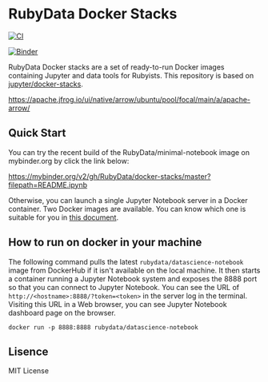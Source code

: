 # RubyData Docker Stacks

[![CI](https://github.com/b08x/docker-stacks/actions/workflows/ci.yml/badge.svg?branch=development)](https://github.com/b08x/docker-stacks/actions/workflows/ci.yml)

[![Binder](https://mybinder.org/badge_logo.svg)](https://mybinder.org/v2/gh/RubyData/docker-stacks/master?filepath=README.ipynb)

RubyData Docker stacks are a set of ready-to-run Docker images containing Jupyter and data tools for Rubyists.
This repository is based on [jupyter/docker-stacks](https://github.com/jupyter/docker-stacks).

https://apache.jfrog.io/ui/native/arrow/ubuntu/pool/focal/main/a/apache-arrow/

## Quick Start

You can try the recent build of the RubyData/minimal-notebook image on mybinder.org by click the link below:

https://mybinder.org/v2/gh/RubyData/docker-stacks/master?filepath=README.ipynb

Otherwise, you can launch a single Jupyter Notebook server in a Docker container.  Two Docker images are available. You can know which one is suitable for you in [this document](docs/how_to_select.md).

## How to run on docker in your machine

The following command pulls the latest `rubydata/datascience-notebook` image from DockerHub if it isn't available on the local machine.  It then starts a container running a Jupyter Notebook system and exposes the 8888 port so that you can connect to Jupyter Notebook.  You can see the URL of `http://<hostname>:8888/?token=<token>` in the server log in the terminal.  Visiting this URL in a Web browser, you can see Jupyter Notebook dashboard page on the browser.

```
docker run -p 8888:8888 rubydata/datascience-notebook
```

## Lisence

MIT License
